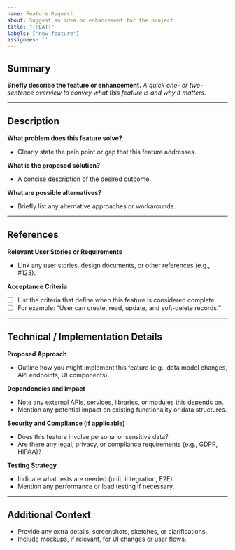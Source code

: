 ```yaml
---
name: Feature Request
about: Suggest an idea or enhancement for the project
title: "[FEAT]"
labels: ["new feature"]
assignees: ''
---
```


## Summary
**Briefly describe the feature or enhancement.**
_A quick one- or two-sentence overview to convey what this feature is and why it matters._

---

## Description

**What problem does this feature solve?**
- Clearly state the pain point or gap that this feature addresses.

**What is the proposed solution?**
- A concise description of the desired outcome.

**What are possible alternatives?**
- Briefly list any alternative approaches or workarounds.

---

## References
**Relevant User Stories or Requirements**
- Link any user stories, design documents, or other references (e.g., #123).

**Acceptance Criteria**
- [ ] List the criteria that define when this feature is considered complete.
- [ ] For example: “User can create, read, update, and soft-delete records.”

---

## Technical / Implementation Details

**Proposed Approach**
- Outline how you might implement this feature (e.g., data model changes, API endpoints, UI components).

**Dependencies and Impact**
- Note any external APIs, services, libraries, or modules this depends on.
- Mention any potential impact on existing functionality or data structures.

**Security and Compliance (if applicable)**
- Does this feature involve personal or sensitive data?
- Are there any legal, privacy, or compliance requirements (e.g., GDPR, HIPAA)?

**Testing Strategy**
- Indicate what tests are needed (unit, integration, E2E).
- Mention any performance or load testing if necessary.

---

## Additional Context
- Provide any extra details, screenshots, sketches, or clarifications.
- Include mockups, if relevant, for UI changes or user flows.
